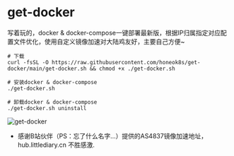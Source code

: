 # get-docker

写着玩的，docker & docker-compose一键部署最新版，根据IP归属指定对应配置文件优化，使用自定义镜像加速对大陆鸡友好，主要自己方便~

```shell
# 下载
curl -fsSL -O https://raw.githubusercontent.com/honeok8s/get-docker/main/get-docker.sh && chmod +x ./get-docker.sh

# 安装docker & docker-compose
./get-docker.sh

# 卸载docker & docker-compose
./get-docker.sh uninstall
```
![get-docker](https://image.honeok.com/file/e15546f1ec2e29060b2e6.png)

- 感谢B站伙伴（PS：忘了什么名字...）提供的AS4837镜像加速地址，hub.littlediary.cn 不胜感激.